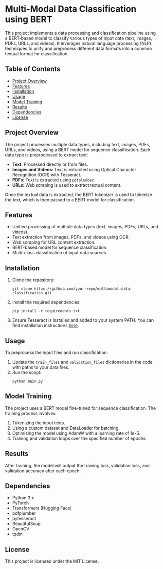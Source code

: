 
# Multi-Modal Data Classification using BERT

This project implements a data processing and classification pipeline using a BERT-based model to classify various types of input data (text, images, PDFs, URLs, and videos). It leverages natural language processing (NLP) techniques to unify and preprocess different data formats into a common textual format for classification.

## Table of Contents
- [Project Overview](#project-overview)
- [Features](#features)
- [Installation](#installation)
- [Usage](#usage)
- [Model Training](#model-training)
- [Results](#results)
- [Dependencies](#dependencies)
- [License](#license)

## Project Overview

The project processes multiple data types, including text, images, PDFs, URLs, and videos, using a BERT model for sequence classification. Each data type is preprocessed to extract text:
- **Text**: Processed directly or from files.
- **Images and Videos**: Text is extracted using Optical Character Recognition (OCR) with Tesseract.
- **PDFs**: Text is extracted using `pdfplumber`.
- **URLs**: Web scraping is used to extract textual content.

Once the textual data is extracted, the BERT tokenizer is used to tokenize the text, which is then passed to a BERT model for classification.

## Features
- Unified processing of multiple data types (text, images, PDFs, URLs, and videos).
- Text extraction from images, PDFs, and videos using OCR.
- Web scraping for URL content extraction.
- BERT-based model for sequence classification.
- Multi-class classification of input data sources.

## Installation
1. Clone the repository:
    ```
    git clone https://github.com/your-repo/multimodal-data-classification.git
    ```
2. Install the required dependencies:
    ```
    pip install -r requirements.txt
    ```
3. Ensure Tesseract is installed and added to your system PATH. You can find installation instructions [here](https://github.com/tesseract-ocr/tesseract).

## Usage
To preprocess the input files and run classification:
1. Update the `train_files` and `validation_files` dictionaries in the code with paths to your data files.
2. Run the script:
    ```
    python main.py
    ```

## Model Training
The project uses a BERT model fine-tuned for sequence classification. The training process involves:
1. Tokenizing the input texts.
2. Using a custom dataset and DataLoader for batching.
3. Optimizing the model using AdamW with a learning rate of 1e-5.
4. Training and validation loops over the specified number of epochs.

## Results
After training, the model will output the training loss, validation loss, and validation accuracy after each epoch.

## Dependencies
- Python 3.x
- PyTorch
- Transformers (Hugging Face)
- pdfplumber
- pytesseract
- BeautifulSoup
- OpenCV
- tqdm

## License
This project is licensed under the MIT License.

